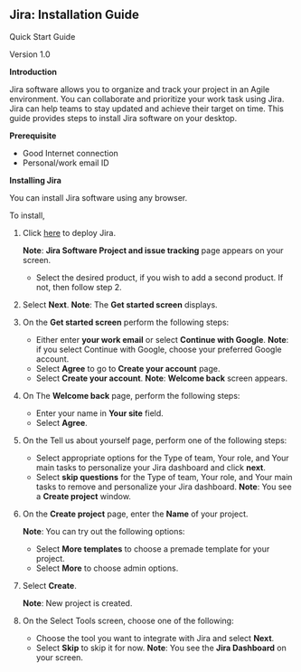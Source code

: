 ## Jira: Installation Guide ##
Quick Start Guide


Version 1.0

**Introduction**

Jira software allows you to organize and track your project in an Agile environment. You can collaborate and prioritize your work task using Jira. Jira can help teams to stay updated and achieve their target on time. This guide provides steps to install Jira software on your desktop.

**Prerequisite** 

- Good Internet connection 
- Personal/work email ID

**Installing Jira**

You can install Jira software using any browser. 

To install,

1. Click [here](https://www.atlassian.com/software/jira/free) to deploy Jira.

    **Note**: **Jira Software Project and issue tracking** page appears on your screen.
   -   Select the desired product, if you wish to add a second product. If not, then follow step 2.

2. Select **Next**.
    **Note**: The **Get started screen** displays.

3. On the **Get started screen** perform the following steps:
   - Either enter **your work email** or select **Continue with Google**.
    **Note**: if you select Continue with Google, choose your preferred Google account.
    -  Select **Agree** to go to **Create your account** page.
    -  Select **Create your account**.
    **Note**: **Welcome back** screen appears.

4. On The **Welcome back** page, perform the following steps:
   - Enter your name in **Your site** field.
   - Select **Agree**.
5. On the Tell us about yourself page, perform one of the following steps:
   -   Select appropriate options for the Type of team, Your role, and Your main tasks to personalize your Jira dashboard and click **next**.
   -   Select **skip questions** for the Type of team, Your role, and Your main tasks to remove and personalize your Jira dashboard.
    **Note**: You see a **Create project** window.
6. On the **Create project** page, enter the **Name** of your project.
   
    **Note**: You can try out the following options:
   -   Select **More templates** to choose a premade template for your project.
   -   Select **More** to choose admin options.
7.  Select **Create**.
   
     **Note**: New project is created.
8.  On the Select Tools screen, choose one of the following:
    -   Choose the tool you want to integrate with Jira and select **Next**.
    -   Select **Skip** to skip it for now.
    **Note**: You see the **Jira Dashboard** on your screen.

 	


